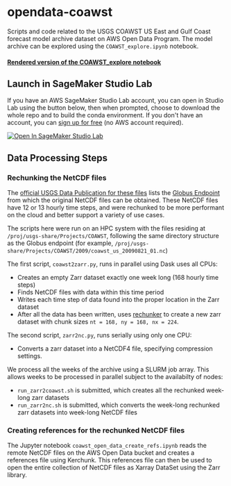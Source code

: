 # opendata-coawst
Scripts and code related to the USGS COAWST US East and Gulf Coast forecast model archive dataset on AWS Open Data Program.  The model archive can be explored using the `COAWST_explore.ipynb` notebook.  

#### [Rendered version of the COAWST_explore notebook](https://nbviewer.org/gist/rsignell-usgs/83b95813d195b2e34ecd7d9812bc3f46)

## Launch in SageMaker Studio Lab
If you have an AWS SageMaker Studio Lab account, you can open in Studio Lab using the button below, then when prompted, choose to download the whole repo and to build the conda environment.   If you don't have an account, you can [sign up for free](https://studiolab.sagemaker.aws) (no AWS account required).

[![Open In SageMaker Studio Lab](https://studiolab.sagemaker.aws/studiolab.svg)](https://studiolab.sagemaker.aws/import/github/https://github.com/fs-jbzambon/opendata-coawst/blob/main/notebooks/COAWST_explore.ipynb)

## Data Processing Steps
### Rechunking the NetCDF files 
The [official USGS Data Publication for these files](https://www.sciencebase.gov/catalog/item/610acd4fd34ef8d7056893da) lists the [Globus Endpoint](https://app.globus.org/file-manager?origin_id=2e58c429-d1cf-4808-85a7-0d8214a4547e&origin_path=%2F) from which the original NetCDF files can be obtained.  These NetCDF files have 12 or 13 hourly time steps, and were rechunked to be more performant on the cloud and better support a variety of use cases. 

The scripts here were run on an HPC system with the files residing at `/proj/usgs-share/Projects/COAWST`, following the same directory structure as the Globus endpoint (for example, `/proj/usgs-share/Projects/COAWST/2009/coawst_us_20090821_01.nc`)

The first script, `coawst2zarr.py`, runs in parallel using Dask uses all CPUs:
* Creates an empty Zarr dataset exactly one week long (168 hourly time steps)
* Finds NetCDF files with data within this time period
* Writes each time step of data found into the proper location in the Zarr dataset
* After all the data has been written, uses [rechunker](https://github.com/pangeo-data/rechunker) to create a new zarr dataset with chunk sizes `nt = 168, ny = 168, nx = 224`.

The second script, `zarr2nc.py`, runs serially using only one CPU:
* Converts a zarr dataset into a NetCDF4 file, specifying compression settings. 

We process all the weeks of the archive using a SLURM job array.  This allows weeks to be processed in parallel subject to the availabilty of nodes:
* `run_zarr2coawst.sh` is submitted, which creates all the rechunked week-long zarr datasets
* `run_zarr2nc.sh` is submitted, which converts the week-long rechunked zarr datasets into week-long NetCDF files

### Creating references for the rechunked NetCDF files
The Jupyter notebook `coawst_open_data_create_refs.ipynb` reads the remote NetCDF files on the AWS Open Data bucket and creates a references file using Kerchunk.  This references file can then be used to open the entire collection of NetCDF files as Xarray DataSet using the Zarr library.




